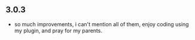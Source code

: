 ## 3.0.3

* so much improvements, i can't mention all of them, enjoy coding using my plugin, and pray for my parents.
